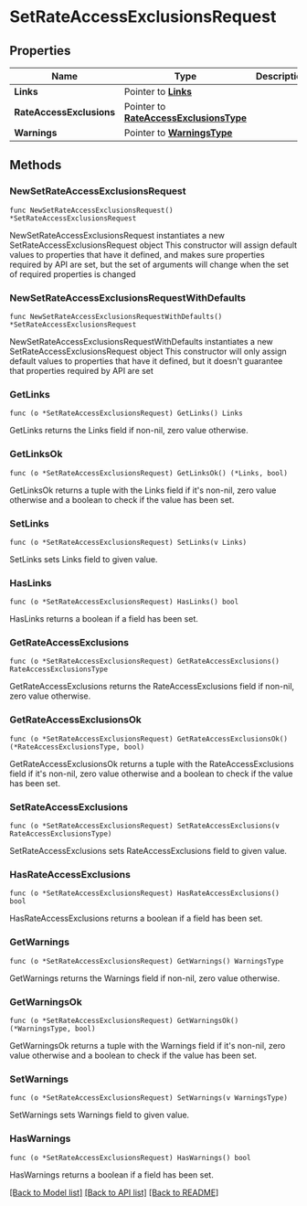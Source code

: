 # SetRateAccessExclusionsRequest

## Properties

Name | Type | Description | Notes
------------ | ------------- | ------------- | -------------
**Links** | Pointer to [**Links**](Links.md) |  | [optional] 
**RateAccessExclusions** | Pointer to [**RateAccessExclusionsType**](RateAccessExclusionsType.md) |  | [optional] 
**Warnings** | Pointer to [**WarningsType**](WarningsType.md) |  | [optional] 

## Methods

### NewSetRateAccessExclusionsRequest

`func NewSetRateAccessExclusionsRequest() *SetRateAccessExclusionsRequest`

NewSetRateAccessExclusionsRequest instantiates a new SetRateAccessExclusionsRequest object
This constructor will assign default values to properties that have it defined,
and makes sure properties required by API are set, but the set of arguments
will change when the set of required properties is changed

### NewSetRateAccessExclusionsRequestWithDefaults

`func NewSetRateAccessExclusionsRequestWithDefaults() *SetRateAccessExclusionsRequest`

NewSetRateAccessExclusionsRequestWithDefaults instantiates a new SetRateAccessExclusionsRequest object
This constructor will only assign default values to properties that have it defined,
but it doesn't guarantee that properties required by API are set

### GetLinks

`func (o *SetRateAccessExclusionsRequest) GetLinks() Links`

GetLinks returns the Links field if non-nil, zero value otherwise.

### GetLinksOk

`func (o *SetRateAccessExclusionsRequest) GetLinksOk() (*Links, bool)`

GetLinksOk returns a tuple with the Links field if it's non-nil, zero value otherwise
and a boolean to check if the value has been set.

### SetLinks

`func (o *SetRateAccessExclusionsRequest) SetLinks(v Links)`

SetLinks sets Links field to given value.

### HasLinks

`func (o *SetRateAccessExclusionsRequest) HasLinks() bool`

HasLinks returns a boolean if a field has been set.

### GetRateAccessExclusions

`func (o *SetRateAccessExclusionsRequest) GetRateAccessExclusions() RateAccessExclusionsType`

GetRateAccessExclusions returns the RateAccessExclusions field if non-nil, zero value otherwise.

### GetRateAccessExclusionsOk

`func (o *SetRateAccessExclusionsRequest) GetRateAccessExclusionsOk() (*RateAccessExclusionsType, bool)`

GetRateAccessExclusionsOk returns a tuple with the RateAccessExclusions field if it's non-nil, zero value otherwise
and a boolean to check if the value has been set.

### SetRateAccessExclusions

`func (o *SetRateAccessExclusionsRequest) SetRateAccessExclusions(v RateAccessExclusionsType)`

SetRateAccessExclusions sets RateAccessExclusions field to given value.

### HasRateAccessExclusions

`func (o *SetRateAccessExclusionsRequest) HasRateAccessExclusions() bool`

HasRateAccessExclusions returns a boolean if a field has been set.

### GetWarnings

`func (o *SetRateAccessExclusionsRequest) GetWarnings() WarningsType`

GetWarnings returns the Warnings field if non-nil, zero value otherwise.

### GetWarningsOk

`func (o *SetRateAccessExclusionsRequest) GetWarningsOk() (*WarningsType, bool)`

GetWarningsOk returns a tuple with the Warnings field if it's non-nil, zero value otherwise
and a boolean to check if the value has been set.

### SetWarnings

`func (o *SetRateAccessExclusionsRequest) SetWarnings(v WarningsType)`

SetWarnings sets Warnings field to given value.

### HasWarnings

`func (o *SetRateAccessExclusionsRequest) HasWarnings() bool`

HasWarnings returns a boolean if a field has been set.


[[Back to Model list]](../README.md#documentation-for-models) [[Back to API list]](../README.md#documentation-for-api-endpoints) [[Back to README]](../README.md)


